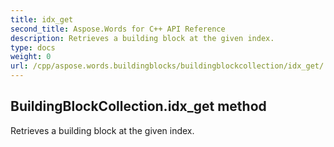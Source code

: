 ```yaml
---
title: idx_get
second_title: Aspose.Words for C++ API Reference
description: Retrieves a building block at the given index. 
type: docs
weight: 0
url: /cpp/aspose.words.buildingblocks/buildingblockcollection/idx_get/
---
```

## BuildingBlockCollection.idx_get method


Retrieves a building block at the given index.

